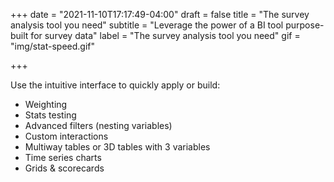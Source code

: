 +++
date = "2021-11-10T17:17:49-04:00"
draft = false
title = "The survey analysis tool you need"
subtitle = "Leverage the power of a BI tool purpose-built for survey data"
label = "The survey analysis tool you need"
gif = "img/stat-speed.gif"

+++

Use the intuitive interface to quickly apply or build:

* Weighting
* Stats testing
* Advanced filters (nesting variables)
* Custom interactions
* Multiway tables or 3D tables with 3 variables
* Time series charts
* Grids & scorecards
